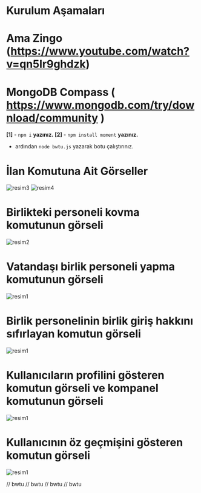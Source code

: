 # Kurulum Aşamaları
# Ama Zingo (https://www.youtube.com/watch?v=qn5Ir9ghdzk)
# MongoDB Compass ( https://www.mongodb.com/try/download/community )

**[1]** - `npm i` **yazınız.**
**[2]** - `npm install moment` **yazınız.**
- ardından `node bwtu.js` yazarak botu çalıştırınız.

# İlan Komutuna Ait Görseller
![resim3](https://cdn.discordapp.com/attachments/1280460934158094346/1280460977594437685/image.png?ex=66d829b6&is=66d6d836&hm=0f3dc3034162c526b6ba936a91687d874447f1b615cc34d125b18959e5afc58e&)
![resim4](https://cdn.discordapp.com/attachments/1280460934158094346/1280461844137513106/image.png?ex=66d82a85&is=66d6d905&hm=59818de2e5c0f4b422ddfebaa5a800906af026c3e75842da4adf4c8d2526203f&)
# Birlikteki personeli kovma komutunun görseli
![resim2](https://cdn.discordapp.com/attachments/1280460934158094346/1280461017914282015/image.png?ex=66d829c0&is=66d6d840&hm=5d6bdf7db7990f12220a2378541e863c85c7ad73537698f352a213d2b638c7a1&)
# Vatandaşı birlik personeli yapma komutunun görseli
![resim1](https://cdn.discordapp.com/attachments/1280460934158094346/1280461042106896434/image.png?ex=66d829c6&is=66d6d846&hm=155d3e4aed4c0f865ff432f78b0835bb68992e3bf672da74ab4c9f2f4770fd97&)
# Birlik personelinin birlik giriş hakkını sıfırlayan komutun görseli
![resim1](https://cdn.discordapp.com/attachments/1280460934158094346/1280461067658727434/image.png?ex=66d829cc&is=66d6d84c&hm=0656cfdc79009e66e5bf5ef0050ada10efc476a770b35f36ebf3063daf304cef&)
# Kullanıcıların profilini gösteren komutun görseli ve kompanel komutunun görseli
![resim1](https://cdn.discordapp.com/attachments/1280460934158094346/1280461129532969050/image.png?ex=66d829db&is=66d6d85b&hm=cb06b37b251ce5958079ced4887e705f344108e0321073f9c126a2067b6a8f8f&)
# Kullanıcının öz geçmişini gösteren komutun görseli
![resim1](https://cdn.discordapp.com/attachments/1280460934158094346/1280461129532969050/image.png?ex=66d829db&is=66d6d85b&hm=cb06b37b251ce5958079ced4887e705f344108e0321073f9c126a2067b6a8f8f&)


// bwtu // bwtu // bwtu // bwtu
